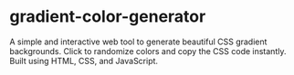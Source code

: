# gradient-color-generator
A simple and interactive web tool to generate beautiful CSS gradient backgrounds. Click to randomize colors and copy the CSS code instantly. Built using HTML, CSS, and JavaScript.
